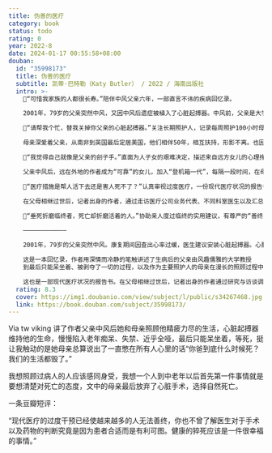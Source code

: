 ```yaml
---
title: 伪善的医疗
category: book
status: todo
rating: 0
year: 2022-8
date: 2024-01-17 00:55:58+08:00
douban:
  id: "35998173"
  title: 伪善的医疗
  subtitle: 凯蒂·巴特勒（Katy Butler） / 2022 / 海南出版社
  intro: >-
    💉“可惜我家族的人都很长寿。”陪伴中风父亲六年，一部直言不讳的疾病回忆录。

    2001年，79岁的父亲突然中风，又因中风后遗症被植入了心脏起搏器。中风前，父亲是大学教授，虽在“二战”服役时失去了左臂，依然乐观，热爱运动，注重养生，还在撰写自己研究近20年的学术著作。中风后，父亲的身体和心智急剧变化，陷入老年痴呆、失禁、近乎全哑，最后只能呆坐着，感叹“活得太久了”。

    💉“请帮我个忙，替我关掉你父亲的心脏起搏器。”关注长期照护人，记录每周照护100小时母亲的心声。

    母亲深爱着父亲，从南非到英国最后定居美国，他们相伴50年，相互扶持，形影不离。也因此，在父亲中风后，母亲拒绝了送父亲去疗养院以及请人照护的建议，每天10余小时不间断照顾父亲的饮食起居以及送医看诊，一直到她身心俱损，请求关掉自己挚爱之人的心脏起搏器，并在自己心脏出现问题后拒绝介入式治疗，选择自然逝去。

    💉“我觉得自己就像是父亲的刽子手。”直面为人子女的艰难决定，描述来自远方女儿的心理挣扎。

    父亲中风后，远在外地的作者成为“可靠”的女儿，加入“登机箱一代”，每隔一段时间，在母亲睡太少、哭个不停以及父亲病情加重时不断往返两地，帮助父母做出财务、医疗、照护决定，并随时远距离查询治疗和看护信息，通过电话、邮件及视频让父母觉得自己就在眼前。作为照顾年迈双亲的美国2400万人中的一员，像很多人一样，作者不仅要面对做出困难医疗决定的心理挣扎，还面对着时间、工作和收入上的压力。

    💉“医疗措施是帮人活下去还是害人死不了？”认真审视过度医疗，一份现代医疗状况的报告书。

    在父母相继过世后，记者出身的作者，通过走访医疗公司业务代表、不同科室医生以及汇总研究数据，追溯自20世纪50年代起美国蓬勃发展的医疗产业，分析医疗产业的基本运作模式，研究高龄患者接受介入式手术的死亡数据，并结合美国联邦医疗保险支付制度，考察医疗与科技、商业发展的关系，指出了过度医疗背后的经济诱因，带我们反思医疗的限度。

    💉“垂死折磨临终者，死亡却折磨活着的人。”协助亲人度过临终的实用建议，有尊严的“善终”才是更好的告别方式。在父母先后患病的八年间，看到父亲一次次往返于医院遭受的痛苦，见证选择自然死亡的母亲，以及对过度医疗的深入调查，让作者开始关注并了解安宁疗护与缓和医疗，并根据临终的六个阶段给出了有针对性的实用建议，既包括如何面对艰难的医疗决定、如何寻找外界帮助信息，也包括自己如何走出伤逝。

    ————————————

    2001年，79岁的父亲突然中风。康复期间因查出心率过缓，医生建议安装心脏起搏器。心脏起搏器的电池可以持续工作10年，而父亲的身体因为中风急剧退化，在失忆失能后依然靠心脏起搏器维持了数年生命。

    这是一本回忆录，作者用深情而冷静的笔触讲述了生病后的父亲由风趣儒雅的大学教授
    到最后只能呆坐着、被剥夺了一切的过程，以及作为主要照护人的母亲在漫长的照顾过程中承担的身体和心理压力。

    这也是一部现代医疗状况的报告书。在父母相继过世后，记者出身的作者通过研究与访谈调查了现代医疗技术的发展以及医疗、科技与商业之间的关系，指出了医疗的极限，揭示出过度医疗的背后诱因，并引导读者思考如何做才是对临终之人更好的照护。
  rating: 8.3
  cover: https://img1.doubanio.com/view/subject/l/public/s34267468.jpg
  link: https://book.douban.com/subject/35998173/
---
```


Via tw viking 讲了作者父亲中风后她和母亲照顾他精疲力尽的生活，心脏起搏器维持他的生命，慢慢陷入老年痴呆、失禁、近乎全哑，最后只能呆坐着，等死，挺让我触动的是她母亲总算说出了一直憋在所有人心里的话“你爸到底什么时候死？我们的生活都毁了。”

我想照顾过病人的人应该感同身受，我想一个人到中老年以后首先第一件事情就是要想清楚对死亡的态度，文中的母亲最后放弃了心脏手术，选择自然死亡。

一条豆瓣短评：

“现代医疗的过度干预已经使越来越多的人无法善终，你也不曾了解医生对于手术以及药物的判断究竟是因为患者合适而是有利可图。健康的猝死应该是一件很幸福的事情。”
